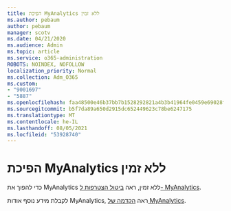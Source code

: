 ```yaml
---
title: הפיכת MyAnalytics ללא זמין
ms.author: pebaum
author: pebaum
manager: scotv
ms.date: 04/21/2020
ms.audience: Admin
ms.topic: article
ms.service: o365-administration
ROBOTS: NOINDEX, NOFOLLOW
localization_priority: Normal
ms.collection: Adm_O365
ms.custom:
- "9001697"
- "5887"
ms.openlocfilehash: faa48500e46b37bb7b1528292821a4b3b41964fe0459e69028f990aa10a81fd8
ms.sourcegitcommit: b5f7da89a650d2915dc652449623c78be6247175
ms.translationtype: MT
ms.contentlocale: he-IL
ms.lasthandoff: 08/05/2021
ms.locfileid: "53928740"
---
```

# <a name="disable-myanalytics"></a>הפיכת MyAnalytics ללא זמין

כדי להפוך את MyAnalytics ללא זמין, ראה [ביטול הצטרפות ל- MyAnalytics](https://docs.microsoft.com/workplace-analytics/myanalytics/use/opt-out-of-mya). 

לקבלת מידע נוסף אודות MyAnalytics, ראה [הקדמה של MyAnalytics](https://docs.microsoft.com/workplace-analytics/myanalytics/mya-landing-page).
